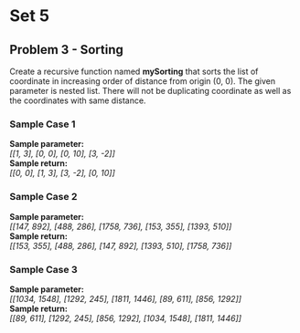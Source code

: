 # Set 5
## Problem 3 - Sorting
Create a recursive function named <b>mySorting</b> that sorts the list of coordinate in increasing order of distance from origin (0, 0). The given parameter is nested list. There will not be duplicating coordinate as well as the coordinates with same distance.

### Sample Case 1
<b>Sample parameter:</b><br>
<i>
[[1, 3], [0, 0], [0, 10], [3, -2]]
</i>
<br>
<b>Sample return:</b><br>
<i>
[[0, 0], [1, 3], [3, -2], [0, 10]]<br>
</i>

### Sample Case 2
<b>Sample parameter:</b><br>
<i>
[[147, 892], [488, 286], [1758, 736], [153, 355], [1393, 510]]
</i>
<br>
<b>Sample return:</b><br>
<i>
[[153, 355], [488, 286], [147, 892], [1393, 510], [1758, 736]]<br>
</i>

### Sample Case 3
<b>Sample parameter:</b><br>
<i>
[[1034, 1548], [1292, 245], [1811, 1446], [89, 611], [856, 1292]]
</i>
<br>
<b>Sample return:</b><br>
<i>
[[89, 611], [1292, 245], [856, 1292], [1034, 1548], [1811, 1446]]<br>
</i>

